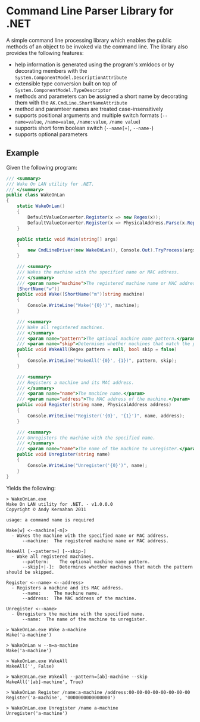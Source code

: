 # Command Line Parser Library for .NET

A simple command line processing library which enables the public methods of an object to be invoked via the command line. The library also provides the following features:
* help information is generated using the program's xmldocs or by decorating members with the `System.ComponentModel.DescriptionAttribute`
* extensible type conversion built on top of `System.ComponentModel.TypeDescriptor`
* methods and parameters can be assigned a short name by decorating them with the `AK.CmdLine.ShortNameAttribute`
* method and paramteer names are treated case-insensitively
* supports positional arguments and multiple switch formats (`--name=value`, `/name=value`, `/name:value`, `/name value`)
* supports short form boolean switch (`--name[+]`, `--name-`)
* supports optional parameters

## Example

Given the following program:

```c#
/// <summary>
/// Wake On LAN utility for .NET.
/// </summary>
public class WakeOnLan
{
    static WakeOnLan()
    {
        DefaultValueConverter.Register(x => new Regex(x));
        DefaultValueConverter.Register(x => PhysicalAddress.Parse(x.Replace(':', '-')));
    }

    public static void Main(string[] args)
    {
        new CmdLineDriver(new WakeOnLan(), Console.Out).TryProcess(args);
    }

    /// <summary>
    /// Wakes the machine with the specified name or MAC address.
    /// </summary>
    /// <param name="machine">The registered machine name or MAC address.</param>
    [ShortName("w")]
    public void Wake([ShortName("m")]string machine)
    {
        Console.WriteLine("Wake('{0}')", machine);
    }

    /// <summary>
    /// Wake all registered machines.
    /// </summary>
    /// <param name="pattern">The optional machine name pattern.</param>
    /// <param name="skip">Determines whether machines that match the pattern should be skipped.</param>
    public void WakeAll(Regex pattern = null, bool skip = false)
    {
        Console.WriteLine("WakeAll('{0}', {1})", pattern, skip);
    }

    /// <summary>
    /// Registers a machine and its MAC address.
    /// </summary>
    /// <param name="name">The machine name.</param>
    /// <param name="address">The MAC address of the machine.</param>        
    public void Register(string name, PhysicalAddress address)
    {
        Console.WriteLine("Register('{0}', '{1}')", name, address);
    }

    /// <summary>
    /// Unregisters the machine with the specified name.
    /// </summary>
    /// <param name="name">The name of the machine to unregister.</param>        
    public void Unregister(string name)
    {
        Console.WriteLine("Unregister('{0}')", name);
    }
}
```

Yields the following:

```
> WakeOnLan.exe
Wake On LAN utility for .NET. - v1.0.0.0
Copyright © Andy Kernahan 2011

usage: a command name is required

Wake[w] <--machine[-m]>
  - Wakes the machine with the specified name or MAC address.
      --machine:  The registered machine name or MAC address.

WakeAll [--pattern=] [--skip-]
  - Wake all registered machines.
      --pattern:    The optional machine name pattern.
      --skip[+|-]:  Determines whether machines that match the pattern should be skipped.

Register <--name> <--address>
  - Registers a machine and its MAC address.
      --name:     The machine name.
      --address:  The MAC address of the machine.

Unregister <--name>
  - Unregisters the machine with the specified name.
      --name:  The name of the machine to unregister.
  
> WakeOnLan.exe Wake a-machine
Wake('a-machine')

> WakeOnLan w --m=a-machine
Wake('a-machine')

> WakeOnLan.exe WakeAll
WakeAll('', False)

> WakeOnLan.exe WakeAll --pattern=[ab]-machine --skip
WakeAll('[ab]-machine', True)

> WakeOnLan Register /name:a-machine /address:00-00-00-00-00-00-00-00
Register('a-machine', '0000000000000000')

> WakeOnLan.exe Unregister /name a-machine
Unregister('a-machine')
```
